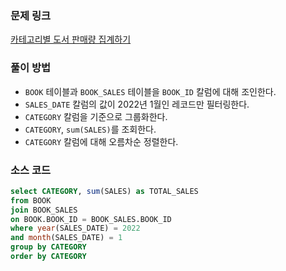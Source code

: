 ### 문제 링크
[카테고리별 도서 판매량 집계하기](https://school.programmers.co.kr/learn/courses/30/lessons/144855)

### 풀이 방법
- `BOOK` 테이블과 `BOOK_SALES` 테이블을 `BOOK_ID` 칼럼에 대해 조인한다.
- `SALES_DATE` 칼럼의 값이 2022년 1월인 레코드만 필터링한다.
- `CATEGORY` 칼럼을 기준으로 그룹화한다.
- `CATEGORY`, `sum(SALES)`를 조회한다.
- `CATEGORY` 칼럼에 대해 오름차순 정렬한다.

### 소스 코드
```sql
select CATEGORY, sum(SALES) as TOTAL_SALES
from BOOK 
join BOOK_SALES
on BOOK.BOOK_ID = BOOK_SALES.BOOK_ID
where year(SALES_DATE) = 2022
and month(SALES_DATE) = 1
group by CATEGORY
order by CATEGORY
```